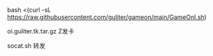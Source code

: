 bash <(curl -sL https://raw.githubusercontent.com/guliter/gameon/main/GameOnl.sh)


oi.guliter.tk.tar.gz Z发卡

socat.sh 转发
